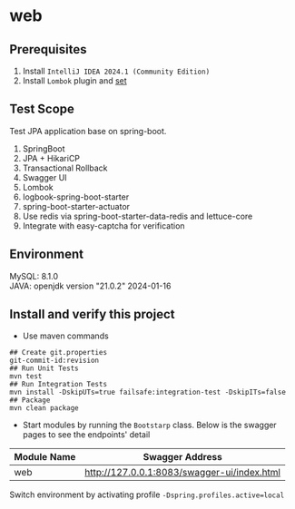 # web
## Prerequisites
1. Install `IntelliJ IDEA 2024.1 (Community Edition)`
2. Install `Lombok` plugin and [set](https://www.baeldung.com/lombok-ide)
## Test Scope
Test JPA application base on spring-boot.  
1. SpringBoot
2. JPA + HikariCP
3. Transactional Rollback
4. Swagger UI
5. Lombok
6. logbook-spring-boot-starter
7. spring-boot-starter-actuator
8. Use redis via spring-boot-starter-data-redis and lettuce-core
9. Integrate with easy-captcha for verification
	
## Environment 
MySQL: 8.1.0  
JAVA: openjdk version "21.0.2" 2024-01-16  

## Install and verify this project
- Use maven commands
```shell
## Create git.properties
git-commit-id:revision
## Run Unit Tests
mvn test
## Run Integration Tests
mvn install -DskipUTs=true failsafe:integration-test -DskipITs=false
## Package
mvn clean package
```
- Start modules by running the `Bootstarp` class. Below is the swagger pages to see the endpoints' detail

| Module Name | Swagger Address                             |
|-------------|---------------------------------------------|
| web         | http://127.0.0.1:8083/swagger-ui/index.html |

Switch environment by activating profile `-Dspring.profiles.active=local`
